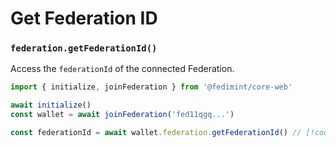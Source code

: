 # Get Federation ID

### `federation.getFederationId()`

Access the `federationId` of the connected Federation.

```ts twoslash
import { initialize, joinFederation } from '@fedimint/core-web'

await initialize()
const wallet = await joinFederation('fed11qgq...')

const federationId = await wallet.federation.getFederationId() // [!code focus]
```
